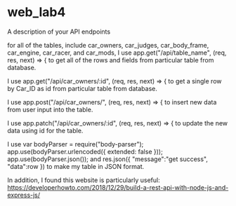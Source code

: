 # web_lab4
A description of your API endpoints

for all of the tables, include car_owners, car_judges, car_body_frame, car_engine, car_racer, and car_mods, I use
app.get("/api/table_name", (req, res, next) => {
to get all of the rows and fields from particular table from database.

I use
app.get("/api/car_owners/:id", (req, res, next) => {
to get a single row by Car_ID as id from particular table from database.

I use
app.post("/api/car_owners/", (req, res, next) => {
to insert new data from user input into the table.

I use
app.patch("/api/car_owners/:id", (req, res, next) => {
to update the new data using id for the table.

I use
var bodyParser = require("body-parser");
app.use(bodyParser.urlencoded({ extended: false }));
app.use(bodyParser.json());
and
res.json({
            "message":"get success",
            "data":row
        })
to make my table in JSON format.

In addition, I found this website is particularly useful:
https://developerhowto.com/2018/12/29/build-a-rest-api-with-node-js-and-express-js/
